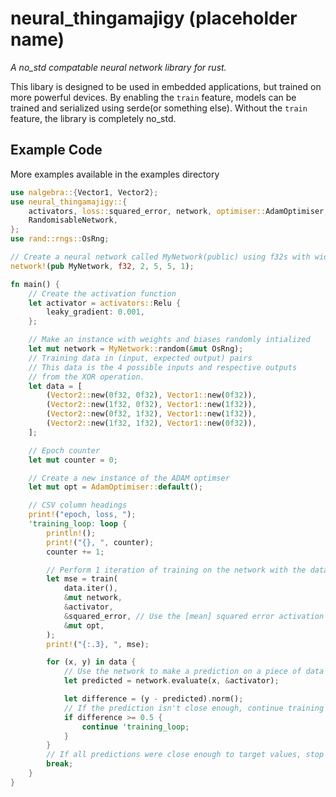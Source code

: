 # neural_thingamajigy (placeholder name)
*A no_std compatable neural network library for rust.*

This libary is designed to be used in embedded applications, but trained on more powerful devices. By enabling the `train` feature, models can be trained and serialized using serde(or something else). Without the `train` feature, the library is completely no_std.

## Example Code
More examples available in the examples directory

```rust 
use nalgebra::{Vector1, Vector2};
use neural_thingamajigy::{
    activators, loss::squared_error, network, optimiser::AdamOptimiser, train, Network,
    RandomisableNetwork,
};
use rand::rngs::OsRng;

// Create a neural network called MyNetwork(public) using f32s with widths 2, 5, 5, 1. 
network!(pub MyNetwork, f32, 2, 5, 5, 1);

fn main() {
    // Create the activation function
    let activator = activators::Relu {
        leaky_gradient: 0.001,
    };

    // Make an instance with weights and biases randomly intialized
    let mut network = MyNetwork::random(&mut OsRng);
    // Training data in (input, expected output) pairs
    // This data is the 4 possible inputs and respective outputs
    // from the XOR operation.
    let data = [
        (Vector2::new(0f32, 0f32), Vector1::new(0f32)),
        (Vector2::new(1f32, 0f32), Vector1::new(1f32)),
        (Vector2::new(0f32, 1f32), Vector1::new(1f32)),
        (Vector2::new(1f32, 1f32), Vector1::new(0f32)),
    ];

    // Epoch counter
    let mut counter = 0;

    // Create a new instance of the ADAM optimser
    let mut opt = AdamOptimiser::default();

    // CSV column headings
    print!("epoch, loss, ");
    'training_loop: loop {
        println!();
        print!("{}, ", counter);
        counter += 1;

        // Perform 1 iteration of training on the network with the data
        let mse = train(
            data.iter(),
            &mut network,
            &activator,
            &squared_error, // Use the [mean] squared error activation function.
            &mut opt,
        );
        print!("{:.3}, ", mse);

        for (x, y) in data {
            // Use the network to make a prediction on a piece of data
            let predicted = network.evaluate(x, &activator);

            let difference = (y - predicted).norm();
            // If the prediction isn't close enough, continue training
            if difference >= 0.5 {
                continue 'training_loop;
            }
        }
        // If all predictions were close enough to target values, stop training, we are done
        break;
    }
}
```